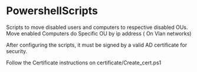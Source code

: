 # PowershellScripts


Scripts to move disabled users and computers to respective disabled OUs.
Move enabled Computers do Specific OU by ip address ( On Vlan networks)

After configuring the scripts, it must be signed by a valid AD certificate for security.

Follow the Certificate instructions on certificate/Create_cert.ps1

